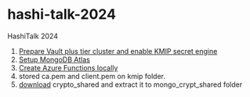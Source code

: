 # hashi-talk-2024
HashiTalk 2024

1. [Prepare Vault plus tier cluster and enable KMIP secret engine](https://developer.hashicorp.com/vault/tutorials/adp/kmip-engine?variants=vault-deploy%3Ahcp)
2. [Setup MongoDB Atlas](https://www.mongodb.com/docs/atlas/getting-started/)
3. [Create Azure Functions locally](https://learn.microsoft.com/en-us/azure/azure-functions/functions-develop-local)
4. stored ca.pem and client.pem on kmip folder.
5. [download](https://www.mongodb.com/download-center/enterprise/releases) crypto_shared and extract it to mongo_crypt_shared folder

